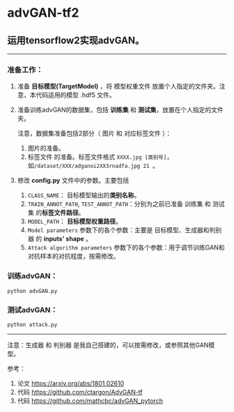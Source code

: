 # advGAN-tf2

## 运用tensorflow2实现advGAN。

------

### 准备工作：

1. 准备 **目标模型(TargetModel)** ，将 模型权重文件 放置个人指定的文件夹。注意，本代码适用的模型 .hdf5 文件。

2. 准备训练advGAN的数据集，包括 **训练集** 和 **测试集**，放置在个人指定的文件夹。

   注意，数据集准备包括2部分（ 图片 和 对应标签文件 ）：

   1. 图片的准备。
   2. 标签文件 的准备。标签文件格式 `XXXX.jpg [类别号]`，如`/dataset/XXX/adganoi2XX3rnadfa.jpg 21 `。

3. 修改 **config.py** 文件中的参数。主要包括

   1. `CLASS_NAME`： 目标模型输出的**类别名称**。
   2. `TRAIN_ANNOT_PATH`, `TEST_ANNOT_PATH`：分别为之前已准备 训练集 和 测试集 的**标签文件路径**。
   3. `MODEL_PATH`： **目标模型权重路径**。
   4. `Model parameters` 参数下的各个参数：主要是 目标模型、生成器和判别器 的 **inputs' shape** 。
   5. `Attack algorithm parameters` 参数下的各个参数：用于调节训练GAN和对抗样本的对抗程度，按需修改。

### 训练advGAN：

`python advGAN.py`

### 测试advGAN：

`python attack.py`

------

注意：生成器 和 判别器 是我自己搭建的，可以按需修改，或参照其他GAN模型。

参考：

1. 论文 https://arxiv.org/abs/1801.02610
2. 代码 https://github.com/ctargon/AdvGAN-tf
3. 代码 https://github.com/mathcbc/advGAN_pytorch